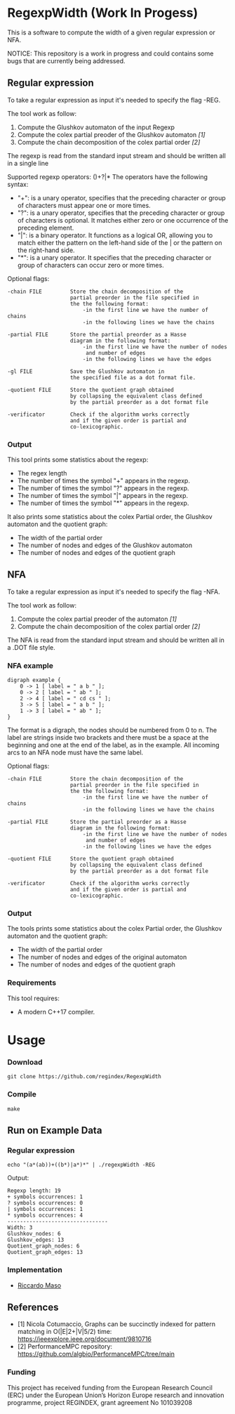 # RegexpWidth (Work In Progess)
This is a software to compute the width of a given regular expression or NFA.

NOTICE: This repository is a work in progress and could contains some bugs that are currently being addressed.

## Regular expression
To take a regular expression as input it's needed to specify the flag -REG.

The tool work as follow:
1. Compute the Glushkov automaton of the input Regexp
2. Compute the colex partial preoder of the Glushkov automaton <cite>[1]</cite>
3. Compute the chain decomposition of the colex partial order <cite>[2]</cite>

The regexp is read from the standard input stream and should be written all in a single line

Supported regexp operators: ()+?|*
The operators have the following syntax:
- "+": is a unary operator, specifies that the preceding character or group of characters 
must appear one or more times.
- "?": is a unary operator, specifies that the preceding character or group of characters is 
optional. It matches either zero or one occurrence of the preceding element.
- "|": is a binary operator. It functions as a logical OR, allowing you to match either the 
pattern on the left-hand side of the | or the pattern on the right-hand side.
- "*": is a unary operator. It specifies that the preceding character or group of characters 
can occur zero or more times. 

Optional flags:
```
-chain FILE         Store the chain decomposition of the 
                    partial preorder in the file specified in
                    the the following format:     
                        -in the first line we have the number of chains
                        -in the following lines we have the chains

-partial FILE       Store the partial preorder as a Hasse
                    diagram in the following format:
                        -in the first line we have the number of nodes
                         and number of edges
                        -in the following lines we have the edges
                        
-gl FILE            Save the Glushkov automaton in 
                    the specified file as a dot format file.

-quotient FILE      Store the quotient graph obtained 
                    by collapsing the equivalent class defined 
                    by the partial preorder as a dot format file

-verificator        Check if the algorithm works correctly 
                    and if the given order is partial and 
                    co-lexicographic.
```

### Output 

This tool prints some statistics about the regexp:

* The regex length
* The number of times the symbol "+" appears in the regexp.
* The number of times the symbol "?" appears in the regexp.
* The number of times the symbol "|" appears in the regexp.
* The number of times the symbol "*" appears in the regexp. 

It also prints some statistics about the colex Partial order, the Glushkov automaton and the quotient graph:

* The width of the partial order
* The number of nodes and edges of the Glushkov automaton
* The number of nodes and edges of the quotient graph

## NFA
To take a regular expression as input it's needed to specify the flag -NFA.

The tool work as follow:
1. Compute the colex partial preoder of the automaton <cite>[1]</cite>
2. Compute the chain decomposition of the colex partial order <cite>[2]</cite>

The NFA is read from the standard input stream and should be written all in a .DOT file style.

### NFA example

```
digraph example { 
    0 -> 1 [ label = " a b " ];
    0 -> 2 [ label = " ab " ];
    2 -> 4 [ label = " cd cs " ];
    3 -> 5 [ label = " a b " ];
    1 -> 3 [ label = " ab " ];
}
```

The format is a digraph, the nodes should be numbered from 0 to n. The label are strings inside two brackets and there must be a space at the beginning and one at the end of the label, as in the example.
All incoming arcs to an NFA node must have the same label.

Optional flags:
```
-chain FILE         Store the chain decomposition of the 
                    partial preorder in the file specified in
                    the the following format:     
                        -in the first line we have the number of chains
                        -in the following lines we have the chains

-partial FILE       Store the partial preorder as a Hasse
                    diagram in the following format:
                        -in the first line we have the number of nodes
                         and number of edges
                        -in the following lines we have the edges

-quotient FILE      Store the quotient graph obtained 
                    by collapsing the equivalent class defined 
                    by the partial preorder as a dot format file

-verificator        Check if the algorithm works correctly 
                    and if the given order is partial and 
                    co-lexicographic.
```

### Output 

The tools prints some statistics about the colex Partial order, the Glushkov automaton and the quotient graph:

* The width of the partial order
* The number of nodes and edges of the original automaton
* The number of nodes and edges of the quotient graph

### Requirements

This tool requires:
* A modern C++17 compiler.

# Usage

### Download
```
git clone https://github.com/regindex/RegexpWidth
```
### Compile
```
make
```
## Run on Example Data

### Regular expression
```
echo "(a*(ab))+((b*)|a*)*" | ./regexpWidth -REG
```

Output:
```
Regexp length: 19
+ symbols occurrences: 1
? symbols occurrences: 0
| symbols occurrences: 1
* symbols occurrences: 4
--------------------------------
Width: 3
Glushkov_nodes: 6
Glushkov_edges: 13
Quotient_graph_nodes: 6
Quotient_graph_edges: 13
```
### Implementation

* [Riccardo Maso](https://github.com/RiccardoMaso)
## References

- [1] Nicola Cotumaccio, Graphs can be succinctly indexed for pattern matching in O(|E|2+|V|5/2) time: https://ieeexplore.ieee.org/document/9810716
- [2] PerformanceMPC repository: https://github.com/algbio/PerformanceMPC/tree/main


### Funding
This project has received funding from the European Research Council (ERC) under the European Union’s Horizon Europe research and innovation programme, project REGINDEX, grant agreement No 101039208
